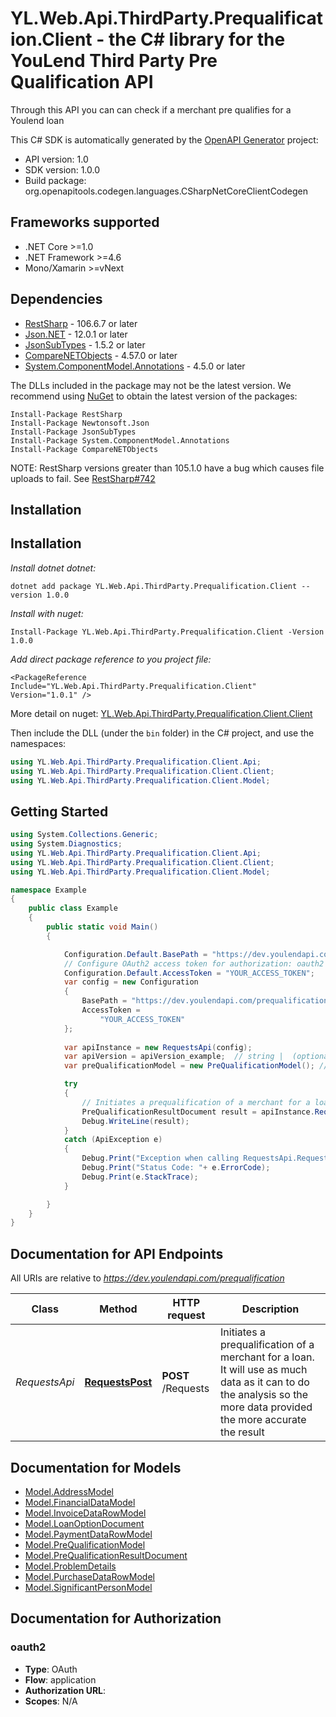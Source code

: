 # YL.Web.Api.ThirdParty.Prequalification.Client - the C# library for the YouLend Third Party Pre Qualification API

Through this API you can can check if a merchant pre qualifies for a Youlend loan

This C# SDK is automatically generated by the [OpenAPI Generator](https://openapi-generator.tech) project:

- API version: 1.0
- SDK version: 1.0.0
- Build package: org.openapitools.codegen.languages.CSharpNetCoreClientCodegen

<a name="frameworks-supported"></a>
## Frameworks supported
- .NET Core >=1.0
- .NET Framework >=4.6
- Mono/Xamarin >=vNext

<a name="dependencies"></a>
## Dependencies

- [RestSharp](https://www.nuget.org/packages/RestSharp) - 106.6.7 or later
- [Json.NET](https://www.nuget.org/packages/Newtonsoft.Json/) - 12.0.1 or later
- [JsonSubTypes](https://www.nuget.org/packages/JsonSubTypes/) - 1.5.2 or later
- [CompareNETObjects](https://www.nuget.org/packages/CompareNETObjects) - 4.57.0 or later
- [System.ComponentModel.Annotations](https://www.nuget.org/packages/System.ComponentModel.Annotations) - 4.5.0 or later

The DLLs included in the package may not be the latest version. We recommend using [NuGet](https://docs.nuget.org/consume/installing-nuget) to obtain the latest version of the packages:
```
Install-Package RestSharp
Install-Package Newtonsoft.Json
Install-Package JsonSubTypes
Install-Package System.ComponentModel.Annotations
Install-Package CompareNETObjects
```

NOTE: RestSharp versions greater than 105.1.0 have a bug which causes file uploads to fail. See [RestSharp#742](https://github.com/restsharp/RestSharp/issues/742)

<a name="installation"></a>
## Installation
<a name="installation"></a>
## Installation

*Install dotnet dotnet:*
```
dotnet add package YL.Web.Api.ThirdParty.Prequalification.Client --version 1.0.0
```
*Install with nuget:*
```B
Install-Package YL.Web.Api.ThirdParty.Prequalification.Client -Version 1.0.0
```

*Add direct package reference to you project file:*
```
<PackageReference Include="YL.Web.Api.ThirdParty.Prequalification.Client" Version="1.0.1" />
```

More detail on nuget: [YL.Web.Api.ThirdParty.Prequalification.Client.Client]( https://www.nuget.org/packages/YL.Web.Api.ThirdParty.Prequalification.Client/1.0.0)


Then include the DLL (under the `bin` folder) in the C# project, and use the namespaces:
```csharp
using YL.Web.Api.ThirdParty.Prequalification.Client.Api;
using YL.Web.Api.ThirdParty.Prequalification.Client.Client;
using YL.Web.Api.ThirdParty.Prequalification.Client.Model;
```
<a name="getting-started"></a>
## Getting Started

```csharp
using System.Collections.Generic;
using System.Diagnostics;
using YL.Web.Api.ThirdParty.Prequalification.Client.Api;
using YL.Web.Api.ThirdParty.Prequalification.Client.Client;
using YL.Web.Api.ThirdParty.Prequalification.Client.Model;

namespace Example
{
	public class Example
	{
		public static void Main()
		{

			Configuration.Default.BasePath = "https://dev.youlendapi.com/prequalification";
			// Configure OAuth2 access token for authorization: oauth2
			Configuration.Default.AccessToken = "YOUR_ACCESS_TOKEN";
			var config = new Configuration
			{
				BasePath = "https://dev.youlendapi.com/prequalification"",
				AccessToken =
					"YOUR_ACCESS_TOKEN"
			};
			
			var apiInstance = new RequestsApi(config);
			var apiVersion = apiVersion_example;  // string |  (optional) 
			var preQualificationModel = new PreQualificationModel(); // PreQualificationModel |  (optional) 

			try
			{
				// Initiates a prequalification of a merchant for a loan. It will use as much data as it can to do the analysis  so the more data provided the more accurate the result
				PreQualificationResultDocument result = apiInstance.RequestsPost(apiVersion, preQualificationModel);
				Debug.WriteLine(result);
			}
			catch (ApiException e)
			{
				Debug.Print("Exception when calling RequestsApi.RequestsPost: " + e.Message );
				Debug.Print("Status Code: "+ e.ErrorCode);
				Debug.Print(e.StackTrace);
			}

		}
	}
}
```

<a name="documentation-for-api-endpoints"></a>
## Documentation for API Endpoints

All URIs are relative to *https://dev.youlendapi.com/prequalification*

Class | Method | HTTP request | Description
------------ | ------------- | ------------- | -------------
*RequestsApi* | [**RequestsPost**](docs/RequestsApi.md#requestspost) | **POST** /Requests | Initiates a prequalification of a merchant for a loan. It will use as much data as it can to do the analysis  so the more data provided the more accurate the result


<a name="documentation-for-models"></a>
## Documentation for Models

 - [Model.AddressModel](docs/AddressModel.md)
 - [Model.FinancialDataModel](docs/FinancialDataModel.md)
 - [Model.InvoiceDataRowModel](docs/InvoiceDataRowModel.md)
 - [Model.LoanOptionDocument](docs/LoanOptionDocument.md)
 - [Model.PaymentDataRowModel](docs/PaymentDataRowModel.md)
 - [Model.PreQualificationModel](docs/PreQualificationModel.md)
 - [Model.PreQualificationResultDocument](docs/PreQualificationResultDocument.md)
 - [Model.ProblemDetails](docs/ProblemDetails.md)
 - [Model.PurchaseDataRowModel](docs/PurchaseDataRowModel.md)
 - [Model.SignificantPersonModel](docs/SignificantPersonModel.md)


<a name="documentation-for-authorization"></a>
## Documentation for Authorization

<a name="oauth2"></a>
### oauth2

- **Type**: OAuth
- **Flow**: application
- **Authorization URL**: 
- **Scopes**: N/A

